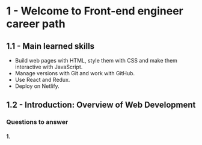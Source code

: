 # 1 - Welcome to Front-end engineer career path

## 1.1 - Main learned skills

- Build web pages with HTML, style them with CSS and make them interactive with JavaScript.
- Manage versions with Git and work with GitHub.
- Use React and Redux.
- Deploy on Netlify.

## 1.2 - Introduction: Overview of Web Development

### Questions to answer
#### 1. 
<!--stackedit_data:
eyJoaXN0b3J5IjpbMTM0OTIzNzI3NywtMTQ0NDczMjU3NCwxMD
MyMzI2NTg5XX0=
-->